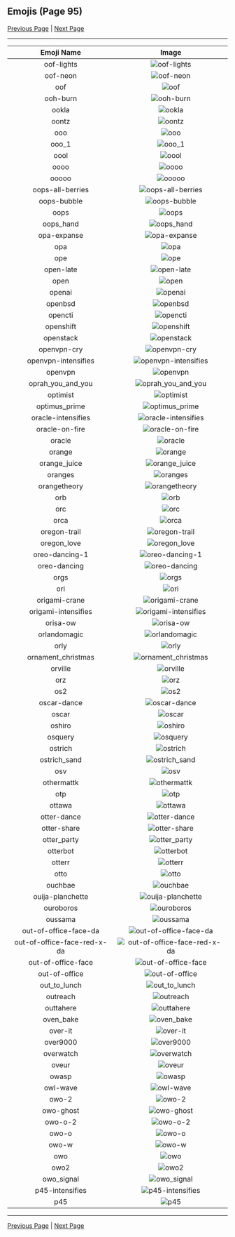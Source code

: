 
## Emojis (Page 95)

[Previous Page](/docs/hc/page-o-0094.md)
  | [Next Page](/docs/hc/page-p-0096.md)

<hr />

|Emoji Name|Image|
| :-: | :-: |
|oof-lights| ![oof-lights](/emojis/hc/oof-lights.gif)|
|oof-neon| ![oof-neon](/emojis/hc/oof-neon.gif)|
|oof| ![oof](/emojis/hc/oof.jpg)|
|ooh-burn| ![ooh-burn](/emojis/hc/ooh-burn.png)|
|ookla| ![ookla](/emojis/hc/ookla.jpg)|
|oontz| ![oontz](/emojis/hc/oontz.gif)|
|ooo| ![ooo](/emojis/hc/ooo.jpg)|
|ooo_1| ![ooo_1](/emojis/hc/ooo_1.png)|
|oool| ![oool](/emojis/hc/oool.png)|
|oooo| ![oooo](/emojis/hc/oooo.png)|
|ooooo| ![ooooo](/emojis/hc/ooooo.png)|
|oops-all-berries| ![oops-all-berries](/emojis/hc/oops-all-berries.png)|
|oops-bubble| ![oops-bubble](/emojis/hc/oops-bubble.gif)|
|oops| ![oops](/emojis/hc/oops.jpg)|
|oops_hand| ![oops_hand](/emojis/hc/oops_hand.png)|
|opa-expanse| ![opa-expanse](/emojis/hc/opa-expanse.jpg)|
|opa| ![opa](/emojis/hc/opa.png)|
|ope| ![ope](/emojis/hc/ope.png)|
|open-late| ![open-late](/emojis/hc/open-late.jpg)|
|open| ![open](/emojis/hc/open.png)|
|openai| ![openai](/emojis/hc/openai.png)|
|openbsd| ![openbsd](/emojis/hc/openbsd.gif)|
|opencti| ![opencti](/emojis/hc/opencti.png)|
|openshift| ![openshift](/emojis/hc/openshift.png)|
|openstack| ![openstack](/emojis/hc/openstack.png)|
|openvpn-cry| ![openvpn-cry](/emojis/hc/openvpn-cry.gif)|
|openvpn-intensifies| ![openvpn-intensifies](/emojis/hc/openvpn-intensifies.gif)|
|openvpn| ![openvpn](/emojis/hc/openvpn.png)|
|oprah_you_and_you| ![oprah_you_and_you](/emojis/hc/oprah_you_and_you.gif)|
|optimist| ![optimist](/emojis/hc/optimist.png)|
|optimus_prime| ![optimus_prime](/emojis/hc/optimus_prime.png)|
|oracle-intensifies| ![oracle-intensifies](/emojis/hc/oracle-intensifies.gif)|
|oracle-on-fire| ![oracle-on-fire](/emojis/hc/oracle-on-fire.gif)|
|oracle| ![oracle](/emojis/hc/oracle.jpg)|
|orange| ![orange](/emojis/hc/orange.png)|
|orange_juice| ![orange_juice](/emojis/hc/orange_juice.png)|
|oranges| ![oranges](/emojis/hc/oranges.png)|
|orangetheory| ![orangetheory](/emojis/hc/orangetheory.png)|
|orb| ![orb](/emojis/hc/orb.png)|
|orc| ![orc](/emojis/hc/orc.png)|
|orca| ![orca](/emojis/hc/orca.jpg)|
|oregon-trail| ![oregon-trail](/emojis/hc/oregon-trail.png)|
|oregon_love| ![oregon_love](/emojis/hc/oregon_love.png)|
|oreo-dancing-1| ![oreo-dancing-1](/emojis/hc/oreo-dancing-1.gif)|
|oreo-dancing| ![oreo-dancing](/emojis/hc/oreo-dancing.gif)|
|orgs| ![orgs](/emojis/hc/orgs.png)|
|ori| ![ori](/emojis/hc/ori.jpg)|
|origami-crane| ![origami-crane](/emojis/hc/origami-crane.png)|
|origami-intensifies| ![origami-intensifies](/emojis/hc/origami-intensifies.gif)|
|orisa-ow| ![orisa-ow](/emojis/hc/orisa-ow.png)|
|orlandomagic| ![orlandomagic](/emojis/hc/orlandomagic.png)|
|orly| ![orly](/emojis/hc/orly.png)|
|ornament_christmas| ![ornament_christmas](/emojis/hc/ornament_christmas.gif)|
|orville| ![orville](/emojis/hc/orville.png)|
|orz| ![orz](/emojis/hc/orz.jpg)|
|os2| ![os2](/emojis/hc/os2.png)|
|oscar-dance| ![oscar-dance](/emojis/hc/oscar-dance.gif)|
|oscar| ![oscar](/emojis/hc/oscar.png)|
|oshiro| ![oshiro](/emojis/hc/oshiro.gif)|
|osquery| ![osquery](/emojis/hc/osquery.png)|
|ostrich| ![ostrich](/emojis/hc/ostrich.png)|
|ostrich_sand| ![ostrich_sand](/emojis/hc/ostrich_sand.png)|
|osv| ![osv](/emojis/hc/osv.png)|
|othermattk| ![othermattk](/emojis/hc/othermattk.png)|
|otp| ![otp](/emojis/hc/otp.png)|
|ottawa| ![ottawa](/emojis/hc/ottawa.png)|
|otter-dance| ![otter-dance](/emojis/hc/otter-dance.gif)|
|otter-share| ![otter-share](/emojis/hc/otter-share.gif)|
|otter_party| ![otter_party](/emojis/hc/otter_party.gif)|
|otterbot| ![otterbot](/emojis/hc/otterbot.png)|
|otterr| ![otterr](/emojis/hc/otterr.png)|
|otto| ![otto](/emojis/hc/otto.png)|
|ouchbae| ![ouchbae](/emojis/hc/ouchbae.png)|
|ouija-planchette| ![ouija-planchette](/emojis/hc/ouija-planchette.png)|
|ouroboros| ![ouroboros](/emojis/hc/ouroboros.png)|
|oussama| ![oussama](/emojis/hc/oussama.png)|
|out-of-office-face-da| ![out-of-office-face-da](/emojis/hc/out-of-office-face-da.png)|
|out-of-office-face-red-x-da| ![out-of-office-face-red-x-da](/emojis/hc/out-of-office-face-red-x-da.png)|
|out-of-office-face| ![out-of-office-face](/emojis/hc/out-of-office-face.png)|
|out-of-office| ![out-of-office](/emojis/hc/out-of-office.png)|
|out_to_lunch| ![out_to_lunch](/emojis/hc/out_to_lunch.png)|
|outreach| ![outreach](/emojis/hc/outreach.png)|
|outtahere| ![outtahere](/emojis/hc/outtahere.png)|
|oven_bake| ![oven_bake](/emojis/hc/oven_bake.png)|
|over-it| ![over-it](/emojis/hc/over-it.png)|
|over9000| ![over9000](/emojis/hc/over9000.png)|
|overwatch| ![overwatch](/emojis/hc/overwatch.png)|
|oveur| ![oveur](/emojis/hc/oveur.jpg)|
|owasp| ![owasp](/emojis/hc/owasp.png)|
|owl-wave| ![owl-wave](/emojis/hc/owl-wave.png)|
|owo-2| ![owo-2](/emojis/hc/owo-2.png)|
|owo-ghost| ![owo-ghost](/emojis/hc/owo-ghost.png)|
|owo-o-2| ![owo-o-2](/emojis/hc/owo-o-2.gif)|
|owo-o| ![owo-o](/emojis/hc/owo-o.gif)|
|owo-w| ![owo-w](/emojis/hc/owo-w.gif)|
|owo| ![owo](/emojis/hc/owo.jpg)|
|owo2| ![owo2](/emojis/hc/owo2.png)|
|owo_signal| ![owo_signal](/emojis/hc/owo_signal.png)|
|p45-intensifies| ![p45-intensifies](/emojis/hc/p45-intensifies.gif)|
|p45| ![p45](/emojis/hc/p45.png)|

<hr/>

[Previous Page](/docs/hc/page-o-0094.md)
  | [Next Page](/docs/hc/page-p-0096.md)